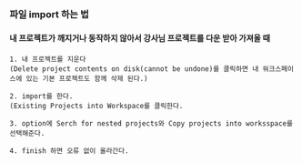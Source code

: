 ### 파일 import 하는 법

#### 내 프로젝트가 깨지거나 동작하지 않아서 강사님 프로젝트를 다운 받아 가져올 때

    1. 내 프로젝트를 지운다
    (Delete project contents on disk(cannot be undone)를 클릭하면 내 워크스페이스에 있는 기본 프로젝트도 함께 삭제 된다.)

    2. import를 한다. 
    (Existing Projects into Workspace를 클릭한다.

    3. option에 Serch for nested projects와 Copy projects into worksspace를 선택해준다.

    4. finish 하면 오류 없이 올라간다.

